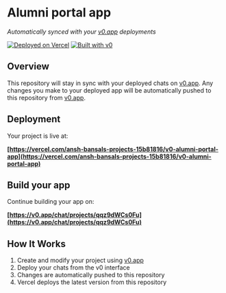 # Alumni portal app

*Automatically synced with your [v0.app](https://v0.app) deployments*

[![Deployed on Vercel](https://img.shields.io/badge/Deployed%20on-Vercel-black?style=for-the-badge&logo=vercel)](https://vercel.com/ansh-bansals-projects-15b81816/v0-alumni-portal-app)
[![Built with v0](https://img.shields.io/badge/Built%20with-v0.app-black?style=for-the-badge)](https://v0.app/chat/projects/qqz9dWCs0Fu)

## Overview

This repository will stay in sync with your deployed chats on [v0.app](https://v0.app).
Any changes you make to your deployed app will be automatically pushed to this repository from [v0.app](https://v0.app).

## Deployment

Your project is live at:

**[https://vercel.com/ansh-bansals-projects-15b81816/v0-alumni-portal-app](https://vercel.com/ansh-bansals-projects-15b81816/v0-alumni-portal-app)**

## Build your app

Continue building your app on:

**[https://v0.app/chat/projects/qqz9dWCs0Fu](https://v0.app/chat/projects/qqz9dWCs0Fu)**

## How It Works

1. Create and modify your project using [v0.app](https://v0.app)
2. Deploy your chats from the v0 interface
3. Changes are automatically pushed to this repository
4. Vercel deploys the latest version from this repository